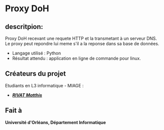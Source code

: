# Proxy DoH

## descritpion: 
Proxy DoH recevant une requete HTTP et la transmetant à un serveur DNS.
Le proxy peut repondre lui meme s'il a la reponse dans sa base de données.

 - Langage utilisé : Python
 - Résultat attendu : application en ligne de commande pour linux.

## Créateurs du projet
Etudiants en L3 informatique - MIAGE :
- [***RIVAT Matthis***](https://github.com/MattRvt)

## Fait à 
**Université d'Orléans,
Département Informatique**

